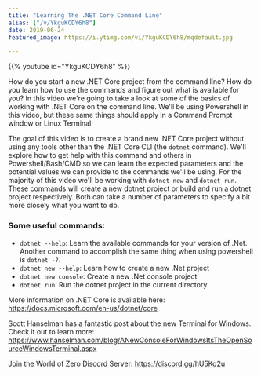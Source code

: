 ```yaml
---
title: "Learning The .NET Core Command Line"
alias: ["/v/YkguKCDY6h8"]
date: 2019-06-24
featured_image: https://i.ytimg.com/vi/YkguKCDY6h8/mqdefault.jpg

---
```


{{% youtube id="YkguKCDY6h8" %}}

How do you start a new .NET Core project from the command line? How do you learn how to use the commands and figure out what is available for you? In this video we're going to take a look at some of the basics of working with .NET Core on the command line. We'll be using Powershell in this video, but these same things should apply in a Command Prompt window or Linux Terminal.

The goal of this video is to create a brand new .NET Core project without using any tools other than the .NET Core CLI (the `dotnet` command). We'll explore how to get help with this command and others in Powershell/Bash/CMD so we can learn the expected parameters and the potential values we can provide to the commands we'll be using. For the majority of this video we'll be working with `dotnet new` and `dotnet run`. These commands will create a new dotnet project or build and run a dotnet project respectively. Both can take a number of parameters to specify a bit more closely what you want to do.

### Some useful commands:

* `dotnet --help`: Learn the available commands for your version of .Net. Another command to accomplish the same thing when using powershell is `dotnet -?`.
* `dotnet new --help`: Learn how to create a new .Net project
* `dotnet new console`: Create a new .Net console project
* `dotnet run`: Run the dotnet project in the current directory

More information on .NET Core is available here: https://docs.microsoft.com/en-us/dotnet/core

Scott Hanselman has a fantastic post about the new Terminal for Windows. Check it out to learn more: https://www.hanselman.com/blog/ANewConsoleForWindowsItsTheOpenSourceWindowsTerminal.aspx

Join the World of Zero Discord Server: https://discord.gg/hU5Kq2u
